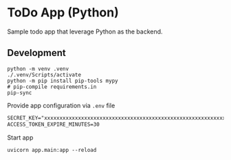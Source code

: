 # ToDo App (Python)

Sample todo app that leverage Python as the backend.

## Development

```shell
python -m venv .venv
./.venv/Scripts/activate
python -m pip install pip-tools mypy
# pip-compile requirements.in
pip-sync
```

Provide app configuration via `.env` file

```txt
SECRET_KEY="xxxxxxxxxxxxxxxxxxxxxxxxxxxxxxxxxxxxxxxxxxxxxxxxxxxxxxxxxxxxxxxx"
ACCESS_TOKEN_EXPIRE_MINUTES=30
```

Start app

```shell
uvicorn app.main:app --reload
```
